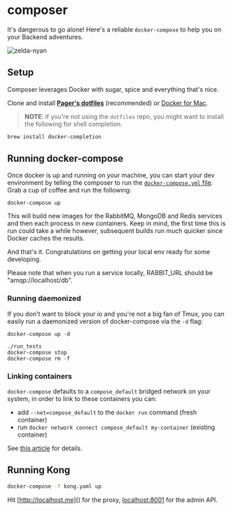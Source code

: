 # composer
It's dangerous to go alone! Here's a reliable `docker-compose` to help you on your Backend adventures.

![zelda-nyan](http://i1.kym-cdn.com/photos/images/original/000/402/521/a01.png "something something")

## Setup

Composer leverages Docker with sugar, spice and everything that's nice.

Clone and install **[Pager's dotfiles][dotfiles]** (recommended) or [Docker for Mac][docker-mac].

> **NOTE**: if you're not using the `dotfiles` repo, you might want to install 
> the following for shell completion.

```bash
brew install docker-completion
```

## Running docker-compose

Once docker is up and running on your machine, you can start your dev environment by telling the composer to run the [`docker-compose.yml` file][compose-file]. Grab a cup of coffee and run the following:

```
docker-compose up
```

This will build new images for the RabbitMQ, MongoDB and Redis services and then each process in new containers. Keep in mind, the first time this is run could take a while however, subsequent builds run much quicker since Docker caches the results.

And that's it. Congratulations on getting your local env ready for some developing.

Please note that when you run a service locally, RABBIT_URL should be "amqp://localhost/db".

### Running daemonized

If you don't want to block your io and you're not a big fan of Tmux, you can easily run a daemonized version of docker-compose via the `-d` flag:

```
docker-compose up -d

./run_tests
docker-compose stop
docker-compose rm -f
```

### Linking containers

`docker-compose` defaults to a `compose_default` bridged network on your system, in order to link to these containers you can:

 - add `--net=compose_default` to the `docker run` command (fresh container)
 - run `docker network connect compose_default my-container` (existing container)

See [this article][linking] for details.

## Running Kong

```bash
docker-compose -f kong.yaml up
```

Hit [http://localhost.me]() for the proxy,
[localhost:8001](http://localhost:8001) for the admin API.

[compose-file]: https://docs.docker.com/compose/compose-file/
[dotfiles]: https://github.com/pagerinc/dotfiles
[docker-mac]: https://www.docker.com/products/docker#/mac
[linking]: http://blog.csainty.com/2016/07/connecting-docker-containers.html

